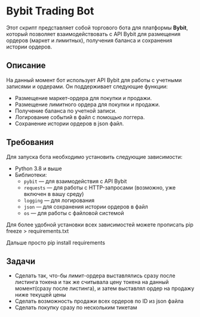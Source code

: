 # Bybit Trading Bot

Этот скрипт представляет собой торгового бота для платформы **Bybit**, который позволяет взаимодействовать с API Bybit для размещения ордеров (маркет и лимитных), получения баланса и сохранения истории ордеров.

## Описание

На данный момент бот использует API Bybit для работы с учетными записями и ордерами. Он поддерживает следующие функции:
- Размещение маркет-ордера для покупки и продажи.
- Размещение лимитного ордера для покупки и продажи.
- Получение баланса по учетной записи.
- Логирование событий в файл с помощью логгера.
- Сохранение истории ордеров в json файл.


## Требования

Для запуска бота необходимо установить следующие зависимости:
- Python 3.8 и выше
- Библиотеки:
  - `pybit` — для взаимодействия с API Bybit
  - `requests` — для работы с HTTP-запросами (возможно, уже включен в вашу среду)
  - `logging` — для логирования
  - `json` — для сохранения истории ордеров в файл
  - `os` — для работы с файловой системой

Для более удобной установки всех зависимостей можете прописать pip freeze > requirements.txt

Дальше просто pip install requirements

## Задачи

- Сделать так, что-бы лимит-ордера выставлялись сразу после листинга токена и так же считывала цену токена на данный момент(сразу после листинга), и затем выставлял ордер на продажу ниже текущей цены
- Сделать возможность продажи всех ордеров по ID из json файла
- Сделать покупку сразу по нескольким тикетам 
  
